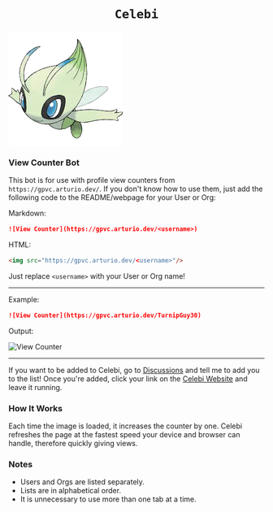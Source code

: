 <h1 align="center"><code>Celebi</code></h1>
<img align="center" src="docs/images/celebi.png">

### View Counter Bot
This bot is for use with profile view counters from `https://gpvc.arturio.dev/`. If you don't know how to use them, just add the following code to the README/webpage for your User or Org:

Markdown:
```markdown
![View Counter](https://gpvc.arturio.dev/<username>)
```
HTML:
```html
<img src="https://gpvc.arturio.dev/<username>"/>
```
Just replace `<username>` with your User or Org name!

---
Example:
```markdown
![View Counter](https://gpvc.arturio.dev/TurnipGuy30)
```
Output:

![View Counter](https://gpvc.arturio.dev/TurnipGuy30)

---
If you want to be added to Celebi, go to [Discussions](https://github.com/TurnipGuy30/Celebi/discussions "Celebi Discussions") and tell me to add you to the list! Once you're added, click your link on the [Celebi Website](https://turnipguy30.github.io/Celebi/ "Celebi Website") and leave it running.

### How It Works
Each time the image is loaded, it increases the counter by one. Celebi refreshes the page at the fastest speed your device and browser can handle, therefore quickly giving views.

### Notes
- Users and Orgs are listed separately.
- Lists are in alphabetical order.
- It is unnecessary to use more than one tab at a time.
